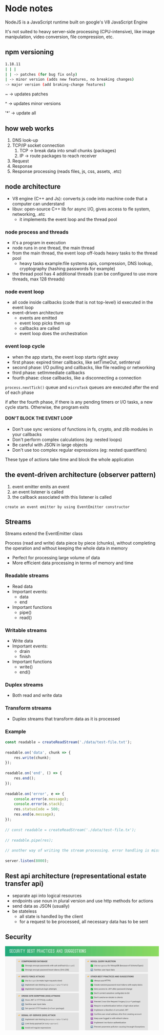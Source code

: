 # Node notes

NodeJS is a JavaScript runtime built on google's V8 JavaScript Engine

It's not suited to heavy server-side processing (CPU-intensive), like image manipulation, video conversion, file compression, etc.

## npm versioning

```bash
1.18.11
| | |
| | -> patches (for bug fix only)
| -> minor version (adds new features, no breaking changes)
-> major version (add braking-change features)
```

~ -> updates patches

^ -> updates minor versions

'\*' -> update all

## how web works

1. DNS look-up
2. TCP/IP socket connection
   1. TCP -> break data into small chunks (packages)
   2. IP -> route packages to reach receiver
3. Request
4. Response
5. Response processing (reads files, js, css, assets, .etc)

## node architecture

- V8 engine (C++ and Js): converts js code into machine code that a computer can understand
- libuv: open-source C++ lib for async I/O, gives access to fle system, networking, .etc
  - it implements the event loop and the thread pool

### node process and threads

- it's a program in execution
- node runs in one thread, the main thread
- from the main thread, the event loop off-loads heavy tasks to the thread pool
  - heavy tasks example:file systems apis, compression, DNS lookup, cryptography (hashing passwords for example)
- the thread pool has 4 additional threads (can be configured to use more threads, max 128 threads)

### node event loop

- all code inside callbacks (code that is not top-level) id executed in the event loop
- event-driven architecture
  - events are emitted
  - event loop picks them up
  - callbacks are called
  - event loop does the orchestration

### event loop cycle

- when the app starts, the event loop starts right away
- first phase: expired timer callbacks, like setTimeOut, setInterval
- second phase: I/O pulling and callbacks, like file reading or networking
- third phase: setImmediate callbacks
- fourth phase: close callbacks, like a disconnecting a connection

`process.nextTick()` queue and `microTask` queues are executed after the end of each phase

if after the fourth phase, if there is any pending timers or I/O tasks, a new cycle starts. Otherwise, the program exits

#### DON'T BLOCK THE EVENT LOOP

- Don't use sync versions of functions in fs, crypto, and zlib modules in your callbacks
- Don't perform complex calculations (eg: nested loops)
- Be careful with JSON in large objects
- Don't use too complex regular expressions (eg: nested quantifiers)

These type of actions take time and block the whole application

## the event-driven architecture (observer pattern)

1. event emitter emits an event
2. an event listener is called
3. the callback associated with this listener is called

`create an event emitter by using EventEmitter constructor`

## Streams

Streams extend the EventEmitter class

Process (read and write) data piece by piece (chunks), without completing the operation and without keeping the whole data in memory

- Perfect for processing large volume of data
- More efficient data processing in terms of memory and time

### Readable streams

- Read data
- Important events:
  - data
  - end
- Important functions
  - pipe()
  - read()

### Writable streams

- Write data
- Important events:
  - drain
  - finish
- Important functions
  - write()
  - end()

### Duplex streams

- Both read and write data

### Transform streams

- Duplex streams that transform data as it is processed

### Example

```js
const readable = createReadStream('./data/test-file.txt');

readable.on('data', chunk => {
	res.write(chunk);
});

readable.on('end', () => {
	res.end();
});

readable.on('error', e => {
	console.error(e.message);
	console.error(e.stack);
	res.statusCode = 500;
	res.end(e.message);
});

// const readable = createReadStream('./data/test-file.tx');

// readable.pipe(res);

// another way of writing the stream processing. error handling is missing

server.listen(8000);
```

## Rest api architecture (representational estate transfer api)

- separate api into logical resources
- endpoints use noun in plural version and use http methods for actions
- send data as JSON (usually)
- be stateless
  - all state is handled by the client
  - for a request to be processed, all necessary data has to be sent

## Security

![Node security suggestions](node-security.png)
